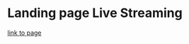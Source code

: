 # Landing page Live Streaming

[link to page](https://pavel-dro1d.github.io/landing-live-streaming/)
